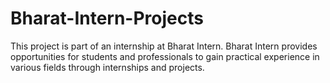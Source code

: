 # Bharat-Intern-Projects
This project is part of an internship at Bharat Intern. Bharat Intern provides opportunities for students and professionals to gain practical experience in various fields through internships and projects.
